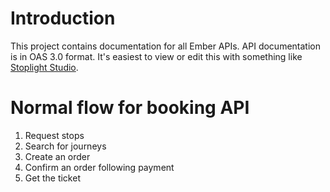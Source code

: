 # Introduction

This project contains documentation for all Ember APIs. API documentation is in OAS 3.0 format. It's easiest to view or edit this with something like [Stoplight Studio](https://stoplight.io/studio/).

# Normal flow for booking API

1. Request stops
2. Search for journeys
3. Create an order
4. Confirm an order following payment
5. Get the ticket